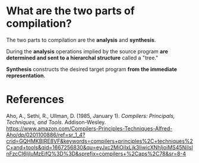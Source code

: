 # What are the two parts of compilation? 
  
 The two parts to compilation are the **analysis** and **synthesis**.
  
 During the **analysis** operations implied by the source program **are determined and sent to a hierarchal structure** called a "tree."
                                                                   
 **Synthesis** constructs the desired target program **from the immediate representation**.     


# References                     
Aho, A., Sethi, R., Ullman, D. (1985, January 1). *Compilers: Principals, Techniques, and Tools*. Addison-Wesley. <https://www.amazon.com/Compilers-Principles-Techniques-Alfred-Aho/dp/0201100886/ref=sr_1_4?crid=GQHMKBIRE8VF&keywords=compilers+principles%2C+techniques%2C+and+tools&qid=1667256830&qu=eyJxc2MiOiIxLjk3IiwicXNhIjoiMS45NiIsInFzcCI6IjIuMzEifQ%3D%3D&sprefix=compilers+%2Caps%2C78&sr=8-4>
